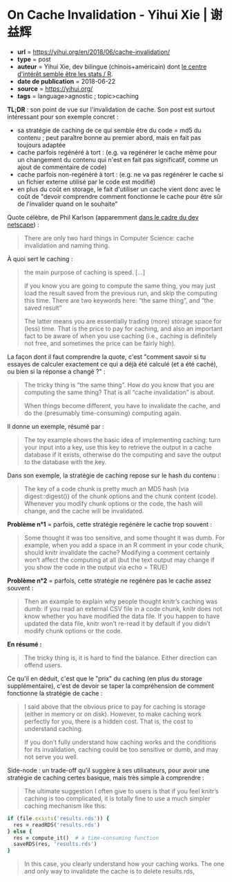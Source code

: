 # On Cache Invalidation - Yihui Xie | 谢益辉

- **url** = https://yihui.org/en/2018/06/cache-invalidation/
- **type** = post
- **auteur** = Yihui Xie, dev bilingue (chinois+américain) dont [le centre d'intérêt semble être les stats / R](https://yihui.org/).
- **date de publication** = 2018-06-22
- **source** = https://yihui.org/
- **tags** = language>agnostic ; topic>caching


**TL;DR** : son point de vue sur l'invalidation de cache. Son post est surtout intéressant pour son exemple concret :
- sa stratégie de caching de ce qui semble être du code = md5 du contenu ; peut paraître bonne au premier abord, mais en fait pas toujours adaptée
- cache parfois regénéré à tort : (e.g. va regénérer le cache même pour un changement du contenu qui n'est en fait pas significatif, comme un ajout de commentaire de code)
- cache parfois non-regénéré à tort : (e.g. ne va pas regénérer le cache si un fichier externe utilisé par le code est modifié)
- en plus du coût en storage, le fait d'utiliser un cache vient donc avec le coût de "devoir comprendre comment fonctionne le cache pour être sûr de l'invalider quand on le souhaite"

Quote célèbre, de Phil Karlson (apparemment [dans le cadre du dev netscape](https://skeptics.stackexchange.com/questions/19836/has-phil-karlton-ever-said-there-are-only-two-hard-things-in-computer-science)) :

> There are only two hard things in Computer Science: cache invalidation and naming thing.

À quoi sert le caching :

> the main purpose of caching is speed. [...]
>
> if you know you are going to compute the same thing, you may just load the result saved from the previous run, and skip the computing this time. There are two keywords here: “the same thing”, and “the saved result”
>
> The latter means you are essentially trading (more) storage space for (less) time. That is the price to pay for caching, and also an important fact to be aware of when you use caching (i.e., caching is definitely not free, and sometimes the price can be fairly high).

La façon dont il faut comprendre la quote, c'est "comment savoir si tu essayes de calculer exactement ce qui a déjà été calculé (et a été caché), ou bien si la réponse a changé ?" :

> The tricky thing is “the same thing”. How do you know that you are computing the same thing? That is all “cache invalidation” is about.
>
> When things become different, you have to invalidate the cache, and do the (presumably time-consuming) computing again.

Il donne un exemple, résumé par :

> The toy example shows the basic idea of implementing caching: turn your input into a key, use this key to retrieve the output in a cache database if it exists, otherwise do the computing and save the output to the database with the key.

Dans son exemple, la stratégie de caching repose sur le hash du contenu :

> The key of a code chunk is pretty much an MD5 hash (via digest::digest()) of the chunk options and the chunk content (code). Whenever you modify chunk options or the code, the hash will change, and the cache will be invalidated.

**Problème n°1** = parfois, cette stratégie regénère le cache trop souvent :

> Some thought it was too sensitive, and some thought it was dumb. For example, when you add a space in an R comment in your code chunk, should knitr invalidate the cache? Modifying a comment certainly won’t affect the computing at all (but the text output may change if you show the code in the output via echo = TRUE)

**Problème n°2** = parfois, cette stratégie ne regénère pas le cache assez souvent :

> Then an example to explain why people thought knitr’s caching was dumb: if you read an external CSV file in a code chunk, knitr does not know whether you have modified the data file. If you happen to have updated the data file, knitr won’t re-read it by default if you didn’t modify chunk options or the code.

**En résumé :**

> The tricky thing is, it is hard to find the balance. Either direction can offend users.

Ce qu'il en déduit, c'est que le "prix" du caching (en plus du storage supplémentaire), c'est de devoir se taper la compréhension de comment fonctionne la stratégie de cache :

> I said above that the obvious price to pay for caching is storage (either in memory or on disk). However, to make caching work perfectly for you, there is a hidden cost. That is, the cost to understand caching.
> 
> If you don’t fully understand how caching works and the conditions for its invalidation, caching could be too sensitive or dumb, and may not serve you well.

Side-node : un trade-off qu'il suggère à ses utilisateurs, pour avoir une stratégie de caching certes basique, mais très simple à comprendre :

> The ultimate suggestion I often give to users is that if you feel knitr’s caching is too complicated, it is totally fine to use a much simpler caching mechanism like this:

```ruby
if (file.exists('results.rds')) {
  res = readRDS('results.rds')
} else {
  res = compute_it()  # a time-consuming function
  saveRDS(res, 'results.rds')
}
```

> In this case, you clearly understand how your caching works. The one and only way to invalidate the cache is to delete results.rds,
